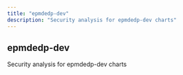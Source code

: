 ```yaml
---
title: "epmdedp-dev"
description: "Security analysis for epmdedp-dev charts"
---
```


## epmdedp-dev

Security analysis for epmdedp-dev charts
